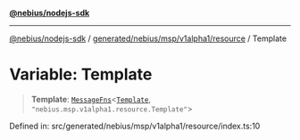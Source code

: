 [**@nebius/nodejs-sdk**](../../../../../../README.md)

***

[@nebius/nodejs-sdk](../../../../../../README.md) / [generated/nebius/msp/v1alpha1/resource](../README.md) / Template

# Variable: Template

> **Template**: [`MessageFns`](../../../../../../runtime/protos/core/interfaces/MessageFns.md)\<[`Template`](../interfaces/Template.md), `"nebius.msp.v1alpha1.resource.Template"`\>

Defined in: src/generated/nebius/msp/v1alpha1/resource/index.ts:10
